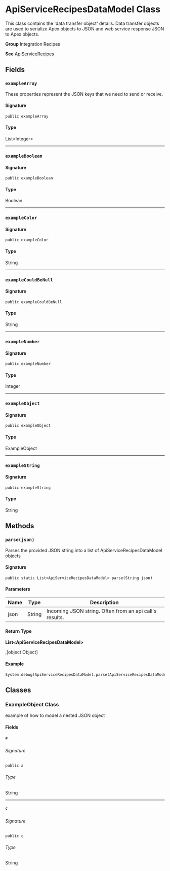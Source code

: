 # ApiServiceRecipesDataModel Class

This class contains the &#x27;data transfer object&#x27; details. 
Data transfer objects are used to serialize Apex objects to JSON and 
web service response JSON to Apex objects.

**Group** Integration Recipes

**See** [ApiServiceRecipes](ApiServiceRecipes.md)

## Fields
### `exampleArray`

These properties represent the JSON keys that we need 
to send or receive.

#### Signature
```apex
public exampleArray
```

#### Type
List&lt;Integer&gt;

---

### `exampleBoolean`

#### Signature
```apex
public exampleBoolean
```

#### Type
Boolean

---

### `exampleColor`

#### Signature
```apex
public exampleColor
```

#### Type
String

---

### `exampleCouldBeNull`

#### Signature
```apex
public exampleCouldBeNull
```

#### Type
String

---

### `exampleNumber`

#### Signature
```apex
public exampleNumber
```

#### Type
Integer

---

### `exampleObject`

#### Signature
```apex
public exampleObject
```

#### Type
ExampleObject

---

### `exampleString`

#### Signature
```apex
public exampleString
```

#### Type
String

## Methods
### `parse(json)`

Parses the provided JSON string into a list of 
ApiServiceRecipesDataModel objects

#### Signature
```apex
public static List<ApiServiceRecipesDataModel> parse(String json)
```

#### Parameters
| Name | Type | Description |
|------|------|-------------|
| json | String | Incoming JSON string. Often from an api call&#x27;s results. |

#### Return Type
**List&lt;ApiServiceRecipesDataModel&gt;**

,[object Object]

#### Example
```apex
System.debug(ApiServiceRecipesDataModel.parse(ApiServiceRecipesDataModel_Tests.testJSON));
```

## Classes
### ExampleObject Class

example of how to model a nested JSON object

#### Fields
##### `a`

###### Signature
```apex
public a
```

###### Type
String

---

##### `c`

###### Signature
```apex
public c
```

###### Type
String